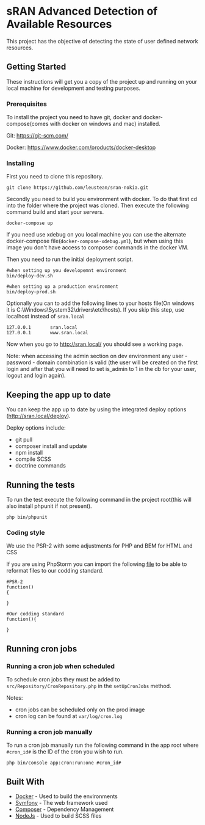 # sRAN Advanced Detection of Available Resources

This project has the objective of detecting the state of user defined network resources.

## Getting Started

These instructions will get you a copy of the project up and running on your local machine for development and testing purposes.

### Prerequisites

To install the project you need to have git, docker and docker-compose(comes with docker on windows and mac) installed.

Git: https://git-scm.com/

Docker: https://www.docker.com/products/docker-desktop

### Installing

First you need to clone this repository.

```
git clone https://github.com/leustean/sran-nokia.git
```

Secondly you need to build you environment with docker. To do that first cd into the folder where the project was cloned. Then execute the following command build and start your servers.

```
docker-compose up
```

If you need use xdebug on you local machine you can use the alternate docker-compose file(```docker-compose-xdebug.yml```), but when using this image you don't have access to composer commands in the docker VM.

Then you need to run the initial deployment script.

```
#when setting up you developemnt environment
bin/deploy-dev.sh

#when setting up a production environment
bin/deploy-prod.sh
```

Optionally you can to add the following lines to your hosts file(On windows it is C:\Windows\System32\drivers\etc\hosts).
If you skip this step, use localhost instead of ```sran.local``` 

```
127.0.0.1       sran.local
127.0.0.1       www.sran.local
```

Now when you go to http://sran.local/ you should see a working page.

Note: when accessing the admin section on dev environment any user - password - domain combination is valid (the user will be created on the first login and after that you will need to set is_admin to 1 in the db for your user, logout and login again).

## Keeping the app up to date

You can keep the app up to date by using the integrated deploy options (http://sran.local/deploy).

Deploy options include:

* git pull
* composer install and update
* npm install
* compile SCSS
* doctrine commands

## Running the tests

To run the test execute the following command in the project root(this will also install phpunit if not present).

```php bin/phpunit```


### Coding style

We use the PSR-2 with some adjustments for PHP and BEM for HTML and CSS

If you are using PhpStorm you can import the following [file](https://drive.google.com/open?id=1nBVtNTnfetoqtdR359AUw-Agb-OsW8YQ) to be able to reformat files to our codding standard.

```
#PSR-2
function()
{

}

#Our codding standard
function(){

}

```

## Running cron jobs

### Running a cron job when scheduled

To schedule cron jobs they must be added to ```src/Repository/CronRepository.php``` in the ```setUpCronJobs``` method.

Notes: 
* cron jobs can be scheduled only on the prod image
* cron log can be found at ```var/log/cron.log```

### Running a cron job manually

To run a cron job manually run the following command in the app root where ```#cron_id#``` is the ID of the cron you wish to run.

```
php bin/console app:cron:run:one #cron_id#

```

## Built With

* [Docker](https://www.docker.com/) - Used to build the environments
* [Symfony](https://symfony.com/) - The web framework used
* [Composer](https://getcomposer.org/) - Dependency Management
* [NodeJs](https://nodejs.org/en/) - Used to build SCSS files

